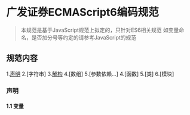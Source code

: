 # 广发证券ECMAScript6编码规范

> 本规范是基于JavaScript规范上拟定的，只针对ES6相关规范
> 如变量命名，是否加分号等约定的请参考JavaScript的规范

## 规范内容
1.[声明](#声明)
2.[字符串]
3.[解构](#解构)
4.[数组]
5.[参数依赖...]
4.[函数]
5.[类]
6.[模块]

### 声明
#### 1.1 变量



